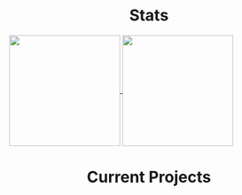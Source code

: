 <h1 align="center"> Stats </h1>
<a href="https://github.com/8mpty/8mpty" width="100%">
  <img height=200 align="center" src="https://github-readme-stats.vercel.app/api?username=8mpty&show_icons=true&theme=radical&include_all_commits=true" />
</a>
<a href="https://github.com/8mpty/8mpty">
  <img height=200 align="center" src="https://github-readme-stats.vercel.app/api/top-langs/?username=8mpty&layout=donut&theme=radical&card_width=320" />
</a>

<h1 align="center"> Current Projects </h1>
<a href="https://github.com/8mpty/8mpty>
  <img height=150 align="center" width="100%" src="https://github-readme-stats.vercel.app/api/pin/?username=8mpty&repo=Windows_Post_Install_Batch&theme=radical" />
</a>
